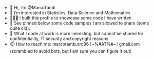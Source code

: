 - 👋 Hi, I’m @MarcoTamb
- 👀 I’m interested in Statistics, Data Science and Mathematics
- 👨🏻‍💻 I built this profile to showcase some code I have written.
- 📌 See pinned below some code samples I am allowed to share (some quite old). 
- 🤫 What I code at work is more ineresting, but cannot be shared for confidentiality, IT security and copyright reasons
- 📫 How to reach me: marcotamburro96 [~%#AT%#~] gmail.com (scrambled to avoid bots, but I am sure you can figure it out)
